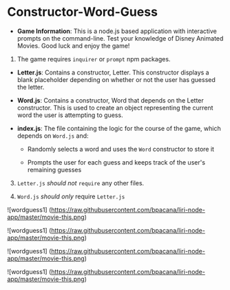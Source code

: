 # Constructor-Word-Guess

* **Game Information**: This is a node.js based application with interactive prompts on the command-line. Test your knowledge of Disney Animated Movies. Good luck and enjoy the game!


1. The game requires `inquirer` or `prompt` npm packages.


* **Letter.js**: Contains a constructor, Letter. This constructor displays a blank placeholder depending on whether or not the user has guessed the letter. 

* **Word.js**: Contains a constructor, Word that depends on the Letter constructor. This is used to create an object representing the current word the user is attempting to guess. 

* **index.js**: The file containing the logic for the course of the game, which depends on `Word.js` and:

  * Randomly selects a word and uses the `Word` constructor to store it

  * Prompts the user for each guess and keeps track of the user's remaining guesses

3. `Letter.js` *should not* `require` any other files.

4. `Word.js` *should only* require `Letter.js`

![wordguess1] (https://raw.githubusercontent.com/bpacana/liri-node-app/master/movie-this.png)


![wordguess1] (https://raw.githubusercontent.com/bpacana/liri-node-app/master/movie-this.png)


![wordguess1] (https://raw.githubusercontent.com/bpacana/liri-node-app/master/movie-this.png)


![wordguess1] (https://raw.githubusercontent.com/bpacana/liri-node-app/master/movie-this.png)
